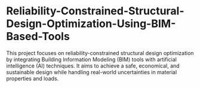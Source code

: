 # Reliability-Constrained-Structural-Design-Optimization-Using-BIM-Based-Tools
This project focuses on reliability-constrained structural design optimization by integrating Building Information Modeling (BIM) tools with artificial intelligence (AI) techniques. It aims to achieve a safe, economical, and sustainable design while handling real-world uncertainties in material properties and loads.
